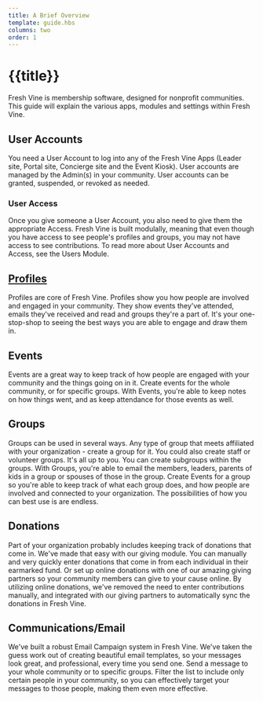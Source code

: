```yaml
---
title: A Brief Overview
template: guide.hbs
columns: two
order: 1
---
```


# {{title}}

Fresh Vine is membership software, designed for nonprofit communities. This guide will explain the various apps, modules and settings within Fresh Vine.

## User Accounts
You need a User Account to log into any of the Fresh Vine Apps (Leader site, Portal site, Concierge site and the Event Kiosk). User accounts are managed by the Admin(s) in your community. User accounts can be granted, suspended, or revoked as needed.  

### User Access  
Once you give someone a User Account, you also need to give them the appropriate Access. Fresh Vine is built modulally, meaning that even though you have access to see people's profiles and groups, you may not have access to see contributions. To read more about User Accounts and Access, see the Users Module.
 

## [Profiles](../modules/profiles)
Profiles are core of Fresh Vine. Profiles show you how people are involved and engaged in your community. They show events they've attended, emails they've received and read and groups they're a part of. It's your one-stop-shop to seeing the best ways you are able to engage and draw them in.


## Events
Events are a great way to keep track of how people are engaged with your community and the things going on in it. Create events for the whole community, or for specific groups. With Events, you're able to keep notes on how things went, and as keep attendance for those events as well.  

## Groups
Groups can be used in several ways. Any type of group that meets affiliated with your organization - create a group for it. You could also create staff or volunteer groups. It's all up to you. You can create subgroups within the groups. With Groups, you're able to email the members, leaders, parents of kids in a group or spouses of those in the group. Create Events for a group so you're able to keep track of what each group does, and how people are involved and connected to your organization. The possibilities of how you can best use is are endless.

## Donations
Part of your organization probably includes keeping track of donations that come in. We've made that easy with our giving module. You can manually and very quickly enter donations that come in from each individual in their earmarked fund. Or set up online donations with one of our amazing giving partners so your community members can give to your cause online. By utilizing online donations, we've removed the need to enter contributions manually, and integrated with our giving partners to automatically sync the donations in Fresh Vine.  

## Communications/Email
We've built a robust Email Campaign system in Fresh Vine. We've taken the guess work out of creating beautiful email templates, so your messages look great, and professional, every time you send one. Send a message to your whole community or to specific groups. Filter the list to include only certain people in your community, so you can effectively target your messages to those people, making them even more effective. 

